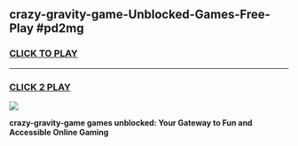 
## crazy-gravity-game-Unblocked-Games-Free-Play #pd2mg
<h3>
<a href="https://us.freeplayer.one?title=crazy-gravity-game&ref=9M">CLICK TO PLAY</a></h3>
<hr>

<h3>
<a href="https://us.freeplayer.one?title=crazy-gravity-game&ref=9M">CLICK 2 PLAY</a>
  
</h3>

<a href="https://us.freeplayer.one?title=crazy-gravity-game&ref=9M"><img src="https://clearcache.store/games.png"></a>


**crazy-gravity-game games unblocked: Your Gateway to Fun and Accessible Online Gaming**
